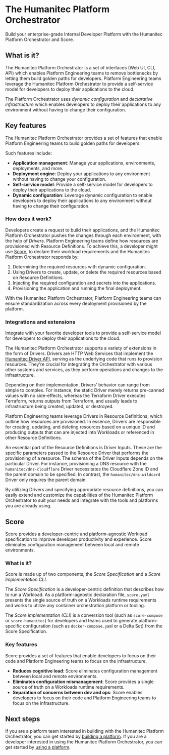 # The Humanitec Platform Orchestrator

Build your enterprise-grade Internal Developer Platform with the Humanitec Platform Orchestrator and Score.

## What is it?

The Humanitec Platform Orchestrator is a set of interfaces (Web UI, CLI, API) which enables Platform Engineering teams to remove bottlenecks by letting them build golden paths for developers.
Platform Engineering teams leverage the Humanitec Platform Orchestrator to provide a self-service model for developers to deploy their applications to the cloud.

The Platform Orchestrator uses _dynamic configuration_ and _declarative infrastructure_ which enables developers to deploy their applications to any environment without having to change their configuration.

## Key features

The Humanitec Platform Orchestrator provides a set of features that enable Platform Engineering teams to build golden paths for developers.

Such features include:

- **Application management**: Manage your applications, environments, deployments, and more.
- **Deployment engine**: Deploy your applications to any environment without having to change your configuration.
- **Self-service model**: Provide a self-service model for developers to deploy their applications to the cloud.
- **Dynamic configuration**: Leverage dynamic configuration to enable developers to deploy their applications to any environment without having to change their configuration.

### How does it work?

Developers create a request to build their applications, and the Humanitec Platform Orchestrator pushes the changes through each environment, with the help of _Drivers_.
Platform Engineering teams define how resources are provisioned with Resource Definitions.
To achieve this, a developer might use [Score](#score), to declare their workload requirements and the Humanitec Platform Orchestrator responds by:

1. Determining the required resources with dynamic configuration.
2. Using Drivers to create, update, or delete the required resources based on Resource Definitions.
3. Injecting the required configuration and secrets into the applications.
4. Provisioning the application and running the final deployment.

With the Humanitec Platform Orchestrator, Platform Engineering teams can ensure standardization across every deployment provisioned by the platform.

### Integrations and extensions

Integrate with your favorite developer tools to provide a self-service model for developers to deploy their applications to the cloud.

The Humanitec Platform Orchestrator supports a variety of extensions in the form of Drivers. Drivers are HTTP Web Services that implement the [Humanitec Driver API](https://developer.humanitec.com/drivers/reference/api-spec/), serving as the underlying code that runs to provision resources. They're crucial for integrating the Orchestrator with various other systems and services, as they perform operations and changes to the infrastructure.

Depending on their implementation, Drivers' behavior can range from simple to complex. For instance, the static Driver merely returns pre-canned values with no side-effects, whereas the Terraform Driver executes Terraform, returns outputs from Terraform, and usually leads to infrastructure being created, updated, or destroyed.

Platform Engineering teams leverage Drivers in Resource Definitions, which outline how resources are provisioned. In essence, Drivers are responsible for creating, updating, and deleting resources based on a unique ID and producing outputs that can are injected into Workloads or referenced in other Resource Definitions.

An essential part of the Resource Definitions is Driver Inputs. These are the specific parameters passed to the Resource Driver that performs the provisioning of a resource. The schema of the Driver Inputs depends on the particular Driver. For instance, provisioning a DNS resource with the `humanitec/dns-cloudflare` Driver necessitates the Cloudflare Zone ID and the parent domain to be specified. In contrast, the `humanitec/dns-wildcard` Driver only requires the parent domain.

By utilizing Drivers and specifying appropriate resource definitions, you can easily extend and customize the capabilities of the Humanitec Platform Orchestrator to suit your needs and integrate with the tools and platforms you are already using.

## Score

Score provides a developer-centric and platform-agnostic Workload specification to improve developer productivity and experience. Score eliminates configuration management between local and remote environments.

### What is it?

Score is made up of two components, the _Score Specification_ and a _Score Implementation CLI_.

The _Score Specification_ is a developer-centric definition that describes how to run a Workload. As a platform-agnostic declaration file, `score.yaml` presents the single source of truth on a Workloads runtime requirements and works to utilize any container orchestration platform or tooling.

The _Score implementation (CLI)_ is a conversion tool (such as `score-compose` or `score-humanitec`) for developers and teams used to generate platform-specific configuration (such as `docker-compose.yam`l or a Delta Set) from the Score Specification.

### Key features

Score provides a set of features that enable developers to focus on their code and Platform Engineering teams to focus on the infrastructure.

- **Reduces cognitive load**: Score eliminates configuration management between local and remote environments.
- **Eliminates configuration mismanagement**: Score provides a single source of truth on a Workloads runtime requirements.
- **Separation of concerns between dev and ops**: Score enables developers to focus on their code and Platform Engineering teams to focus on the infrastructure.

## Next steps

If you are a platform team interested in building with the Humanitec Platform Orchestrator, you can get started by [building a platform](/home/build_a_platform.md).
If you are a developer interested in using the Humanitec Platform Orchestrator, you can get started by [using a platform](/home/use_a_platform.md).
